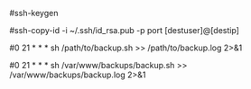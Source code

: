 #ssh-keygen

#ssh-copy-id -i ~/.ssh/id_rsa.pub -p port [destuser]@[destip]





#0 21 * * * sh /path/to/backup.sh >> /path/to/backup.log 2>&1

#0 21 * * * sh /var/www/backups/backup.sh >> /var/www/backups/backup.log 2>&1
